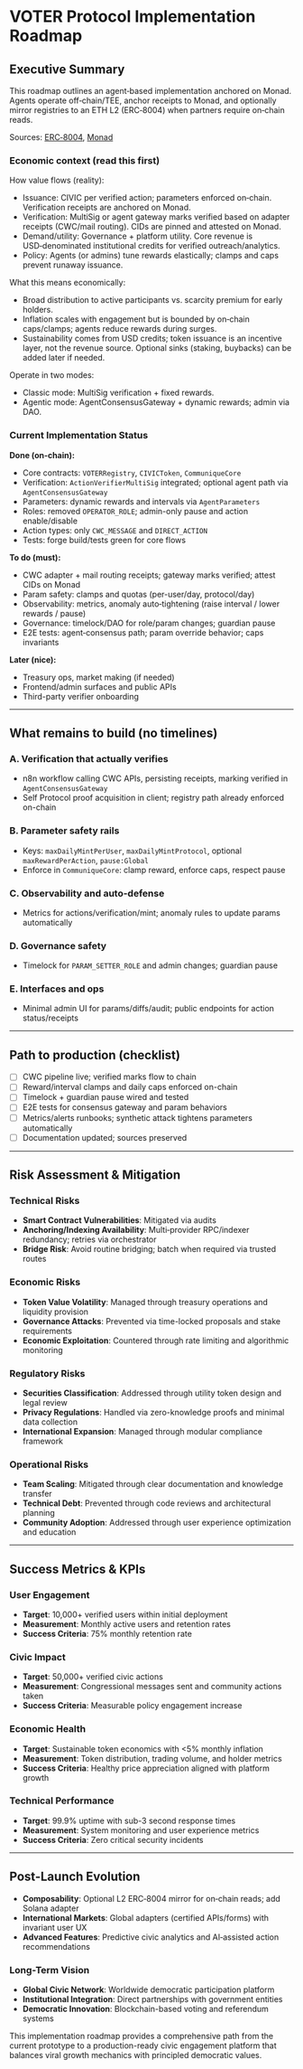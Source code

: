 # VOTER Protocol Implementation Roadmap

## Executive Summary
This roadmap outlines an agent‑based implementation anchored on Monad. Agents operate off‑chain/TEE, anchor receipts to Monad, and optionally mirror registries to an ETH L2 (ERC‑8004) when partners require on‑chain reads.

Sources: [ERC‑8004](https://github.com/ethereum/ERCs/blob/master/ERCS/erc-8004.md), [Monad](https://docs.monad.xyz)

### Economic context (read this first)

How value flows (reality):
- Issuance: CIVIC per verified action; parameters enforced on‑chain. Verification receipts are anchored on Monad.
- Verification: MultiSig or agent gateway marks verified based on adapter receipts (CWC/mail routing). CIDs are pinned and attested on Monad.
- Demand/utility: Governance + platform utility. Core revenue is USD‑denominated institutional credits for verified outreach/analytics.
- Policy: Agents (or admins) tune rewards elastically; clamps and caps prevent runaway issuance.

What this means economically:
- Broad distribution to active participants vs. scarcity premium for early holders.
- Inflation scales with engagement but is bounded by on‑chain caps/clamps; agents reduce rewards during surges.
- Sustainability comes from USD credits; token issuance is an incentive layer, not the revenue source. Optional sinks (staking, buybacks) can be added later if needed.

Operate in two modes:
- Classic mode: MultiSig verification + fixed rewards.
- Agentic mode: AgentConsensusGateway + dynamic rewards; admin via DAO.

### Current Implementation Status

**Done (on-chain):**
- Core contracts: `VOTERRegistry`, `CIVICToken`, `CommuniqueCore`
- Verification: `ActionVerifierMultiSig` integrated; optional agent path via `AgentConsensusGateway`
- Parameters: dynamic rewards and intervals via `AgentParameters`
- Roles: removed `OPERATOR_ROLE`; admin-only pause and action enable/disable
- Action types: only `CWC_MESSAGE` and `DIRECT_ACTION`
- Tests: forge build/tests green for core flows

**To do (must):**
- CWC adapter + mail routing receipts; gateway marks verified; attest CIDs on Monad
- Param safety: clamps and quotas (per-user/day, protocol/day)
- Observability: metrics, anomaly auto‑tightening (raise interval / lower rewards / pause)
- Governance: timelock/DAO for role/param changes; guardian pause
- E2E tests: agent‑consensus path; param override behavior; caps invariants

**Later (nice):**
- Treasury ops, market making (if needed)
- Frontend/admin surfaces and public APIs
- Third-party verifier onboarding

---

## What remains to build (no timelines)

### A. Verification that actually verifies
- n8n workflow calling CWC APIs, persisting receipts, marking verified in `AgentConsensusGateway`
- Self Protocol proof acquisition in client; registry path already enforced on-chain

### B. Parameter safety rails
- Keys: `maxDailyMintPerUser`, `maxDailyMintProtocol`, optional `maxRewardPerAction`, `pause:Global`
- Enforce in `CommuniqueCore`: clamp reward, enforce caps, respect pause

### C. Observability and auto-defense
- Metrics for actions/verification/mint; anomaly rules to update params automatically

### D. Governance safety
- Timelock for `PARAM_SETTER_ROLE` and admin changes; guardian pause

### E. Interfaces and ops
- Minimal admin UI for params/diffs/audit; public endpoints for action status/receipts

---

## Path to production (checklist)
- [ ] CWC pipeline live; verified marks flow to chain
- [ ] Reward/interval clamps and daily caps enforced on-chain
- [ ] Timelock + guardian pause wired and tested
- [ ] E2E tests for consensus gateway and param behaviors
- [ ] Metrics/alerts runbooks; synthetic attack tightens parameters automatically
- [ ] Documentation updated; sources preserved

---

## Risk Assessment & Mitigation

### Technical Risks
- **Smart Contract Vulnerabilities**: Mitigated via audits
- **Anchoring/Indexing Availability**: Multi‑provider RPC/indexer redundancy; retries via orchestrator
- **Bridge Risk**: Avoid routine bridging; batch when required via trusted routes

### Economic Risks
- **Token Value Volatility**: Managed through treasury operations and liquidity provision
- **Governance Attacks**: Prevented via time-locked proposals and stake requirements
- **Economic Exploitation**: Countered through rate limiting and algorithmic monitoring

### Regulatory Risks
- **Securities Classification**: Addressed through utility token design and legal review
- **Privacy Regulations**: Handled via zero-knowledge proofs and minimal data collection
- **International Expansion**: Managed through modular compliance framework

### Operational Risks
- **Team Scaling**: Mitigated through clear documentation and knowledge transfer
- **Technical Debt**: Prevented through code reviews and architectural planning
- **Community Adoption**: Addressed through user experience optimization and education

---

## Success Metrics & KPIs

### User Engagement
- **Target**: 10,000+ verified users within initial deployment
- **Measurement**: Monthly active users and retention rates
- **Success Criteria**: 75% monthly retention rate

### Civic Impact
- **Target**: 50,000+ verified civic actions
- **Measurement**: Congressional messages sent and community actions taken
- **Success Criteria**: Measurable policy engagement increase

### Economic Health
- **Target**: Sustainable token economics with <5% monthly inflation
- **Measurement**: Token distribution, trading volume, and holder metrics
- **Success Criteria**: Healthy price appreciation aligned with platform growth

### Technical Performance
- **Target**: 99.9% uptime with sub-3 second response times
- **Measurement**: System monitoring and user experience metrics
- **Success Criteria**: Zero critical security incidents

---

## Post-Launch Evolution

- **Composability**: Optional L2 ERC‑8004 mirror for on‑chain reads; add Solana adapter
- **International Markets**: Global adapters (certified APIs/forms) with invariant user UX
- **Advanced Features**: Predictive civic analytics and AI‑assisted action recommendations

### Long-Term Vision
- **Global Civic Network**: Worldwide democratic participation platform
- **Institutional Integration**: Direct partnerships with government entities
- **Democratic Innovation**: Blockchain-based voting and referendum systems

This implementation roadmap provides a comprehensive path from the current prototype to a production-ready civic engagement platform that balances viral growth mechanics with principled democratic values.